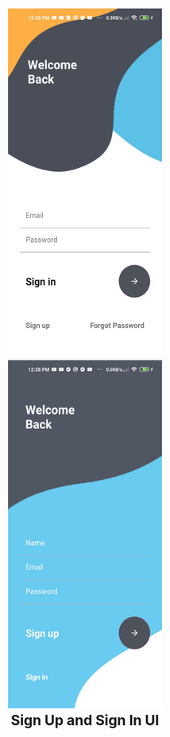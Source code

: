 <h1 align="center">
<img src="/image (1).jpg" width="310" height="700" alt="Video 1"/>
<img src="/image (2).jpg" width="310" height="700" alt="Screenshot 1"/>
<br/>
Sign Up and Sign In UI
</h1>
